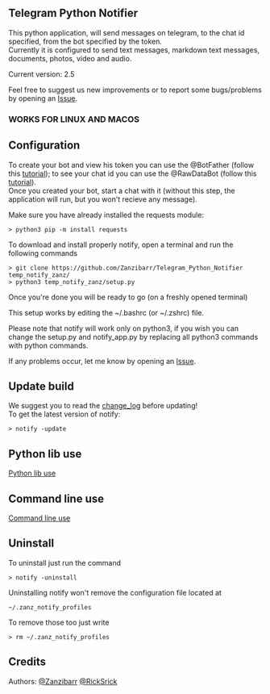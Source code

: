 
## Telegram Python Notifier
This python application, will send messages on telegram, to the chat id specified, from the bot specified by the token.  
Currently it is configured to send text messages, markdown text messages, documents, photos, video and audio.  

Current version: 2.5  

Feel free to suggest us new improvements or to report some bugs/problems by opening an <a target="_blank" href="https://github.com/Zanzibarr/Telegram_Python_Notifier/issues">Issue</a>.  

### WORKS FOR LINUX AND MACOS

## Configuration
To create your bot and view his token you can use the @BotFather (follow this <a target="_blank" href="https://www.youtube.com/watch?v=aNmRNjME6mE">tutorial</a>); to see your chat id you can use the @RawDataBot (follow this <a target="_blank" href="https://www.youtube.com/watch?v=UPC5Ck1oU6k">tutorial</a>).  
Once you created your bot, start a chat with it (without this step, the application will run, but you won't recieve any message).  

Make sure you have already installed the requests module:
```shell
> python3 pip -m install requests
```
To download and install properly notify, open a terminal and run the following commands  
```shell
> git clone https://github.com/Zanzibarr/Telegram_Python_Notifier temp_notify_zanz/
> python3 temp_notify_zanz/setup.py
```

Once you're done you will be ready to go (on a freshly opened terminal)  

This setup works by editing the ~/.bashrc (or ~/.zshrc) file.  

Please note that notify will work only on python3, if you wish you can change the setup.py and notify_app.py by replacing all python3 commands with python commands.  

If any problems occur, let me know by opening an <a target="_blank" href="https://github.com/Zanzibarr/Telegram_Python_Notifier/issues">Issue</a>.  

## Update build
We suggest you to read the <a target="_blank" href="https://github.com/Zanzibarr/Telegram_Python_Notifier/blob/main/change_log.md">change_log</a> before updating!  
To get the latest version of notify:
```shell
> notify -update
```

## Python lib use
[Python lib use](docs/python_use.md)

## Command line use
[Command line use](docs/cmd_use.md)

## Uninstall
To uninstall just run the command
```shell
> notify -uninstall
```
Uninstalling notify won't remove the configuration file located at
```shell
~/.zanz_notify_profiles
```
To remove those too just write
```shell
> rm ~/.zanz_notify_profiles
```

## Credits
Authors: <a target="_blank" href="https://github.com/Zanzibarr">@Zanzibarr</a> <a target="_blank" href="https://github.com/RickSrick">@RickSrick</a>

